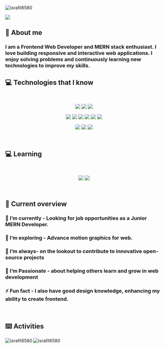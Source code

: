 <p align="left"> <img src="https://komarev.com/ghpvc/?username=israfil6580&label=Profile%20views&color=0e75b6&style=flat" alt="israfil6580" /> </p>
<a href="https://www.facebook.com/israfil6580/">
<img src="https://github.com/mir-hussain/mir-hussain/assets/114576715/78b0a1a4-c013-4635-a023-9e3c78a52bbc" />
</a>

## :boy: About me
<h3 align="left">I am a Frontend Web Developer and MERN stack enthusiast. I love building responsive and interactive web applications. I enjoy solving problems and continuously learning new technologies to improve my skills.</h3>

## :computer: Technologies that I know

<br>
<p align="center">
<img src="https://github.com/mir-hussain/mir-hussain/blob/main/images/icons/HTML.png"/>
<img src="https://github.com/mir-hussain/mir-hussain/blob/main/images/icons/css.png"/>
<img src="https://github.com/mir-hussain/mir-hussain/blob/main/images/icons/JavaScript.png"/>
</p>
<p align="center">
<img src="https://github.com/mir-hussain/mir-hussain/blob/main/images/icons/react.png"/>
<img src="https://github.com/mir-hussain/mir-hussain/blob/main/images/icons/redux.png"/>
<img src="https://github.com/mir-hussain/mir-hussain/blob/main/images/icons/sass.png"/>
<img src="https://github.com/mir-hussain/mir-hussain/blob/main/images/icons/tailwind.png"/>
<img src="https://github.com/mir-hussain/mir-hussain/blob/main/images/icons/Bootsrap.png"/>
<img src="https://github.com/mir-hussain/mir-hussain/blob/main/images/icons/firebase.png"/>
</p>
<p align="center">
<img src="https://github.com/mir-hussain/mir-hussain/blob/main/images/icons/node.png"/>
<img src="https://github.com/mir-hussain/mir-hussain/blob/main/images/icons/express.png"/>
<img src="https://github.com/mir-hussain/mir-hussain/blob/main/images/icons/mongo.png"/>
</p>
<br/>

## :computer: Learning

<br>
<p align="center">
<img src="https://github.com/mir-hussain/mir-hussain/blob/main/images/icons/redux.png"/>
<img src="https://github.com/mir-hussain/mir-hussain/blob/main/images/icons/sass.png"/>
</p>
<br/>

## :eyes: Current overview

### 🔭 I’m currently - Looking for job opportunities as a Junior MERN Developer.
### 🌱 I’m exploring - Advance motion graphics for web. 
### 👯 I’m  always- on the lookout to contribute to innovative open-source projects 
### 🤔 I’m Passionate - about helping others learn and grow in web development
### ⚡ Fun fact -  I also have good design knowledge, enhancing my ability to create frontend.


<br/>

## :keyboard: Activities
<div>
<p><img align="left" src="https://github-readme-streak-stats.herokuapp.com/?user=israfil6580&" alt="israfil6580" /></p>
<p>&nbsp;<img align="left" src="https://github-readme-stats.vercel.app/api?username=israfil6580&show_icons=true&locale=en" alt="israfil6580" /></p>
</div>
